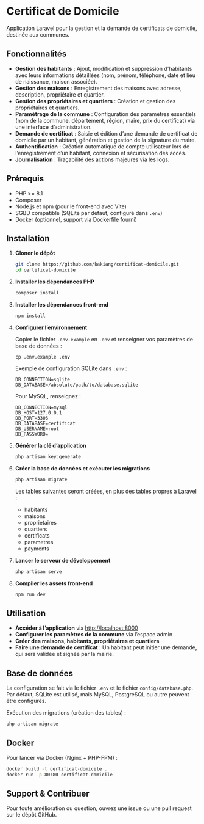 # Certificat de Domicile

Application Laravel pour la gestion et la demande de certificats de domicile, destinée aux communes.

## Fonctionnalités

- **Gestion des habitants** : Ajout, modification et suppression d'habitants avec leurs informations détaillées (nom, prénom, téléphone, date et lieu de naissance, maison associée).
- **Gestion des maisons** : Enregistrement des maisons avec adresse, description, propriétaire et quartier.
- **Gestion des propriétaires et quartiers** : Création et gestion des propriétaires et quartiers.
- **Paramétrage de la commune** : Configuration des paramètres essentiels (nom de la commune, département, région, maire, prix du certificat) via une interface d’administration.
- **Demande de certificat** : Saisie et édition d’une demande de certificat de domicile par un habitant, génération et gestion de la signature du maire.
- **Authentification** : Création automatique de compte utilisateur lors de l’enregistrement d’un habitant, connexion et sécurisation des accès.
- **Journalisation** : Traçabilité des actions majeures via les logs.

## Prérequis

- PHP >= 8.1
- Composer
- Node.js et npm (pour le front-end avec Vite)
- SGBD compatible (SQLite par défaut, configuré dans `.env`)
- Docker (optionnel, support via Dockerfile fourni)

## Installation

1. **Cloner le dépôt**

   ```bash
   git clone https://github.com/kakiang/certificat-domicile.git
   cd certificat-domicile
   ```

2. **Installer les dépendances PHP**

   ```bash
   composer install
   ```

3. **Installer les dépendances front-end**

   ```bash
   npm install
   ```

4. **Configurer l’environnement**

   Copier le fichier `.env.example` en `.env` et renseigner vos paramètres de base de données :

   ```
   cp .env.example .env
   ```

   Exemple de configuration SQLite dans `.env` :
   ```
   DB_CONNECTION=sqlite
   DB_DATABASE=/absolute/path/to/database.sqlite
   ```

   Pour MySQL, renseignez :
   ```
   DB_CONNECTION=mysql
   DB_HOST=127.0.0.1
   DB_PORT=3306
   DB_DATABASE=certificat
   DB_USERNAME=root
   DB_PASSWORD=
   ```

5. **Générer la clé d’application**

   ```bash
   php artisan key:generate
   ```

6. **Créer la base de données et exécuter les migrations**

   ```bash
   php artisan migrate
   ```

   Les tables suivantes seront créées, en plus des tables propres à Laravel :
   - habitants
   - maisons
   - proprietaires
   - quartiers
   - certificats
   - parametres
   - payments

7. **Lancer le serveur de développement**

   ```bash
   php artisan serve
   ```

8. **Compiler les assets front-end**

   ```bash
   npm run dev
   ```

## Utilisation

- **Accéder à l’application** via [http://localhost:8000](http://localhost:8000)
- **Configurer les paramètres de la commune** via l’espace admin
- **Créer des maisons, habitants, propriétaires et quartiers**
- **Faire une demande de certificat** : Un habitant peut initier une demande, qui sera validée et signée par la mairie.

## Base de données

La configuration se fait via le fichier `.env` et le fichier `config/database.php`. Par défaut, SQLite est utilisé, mais MySQL, PostgreSQL ou autre peuvent être configurés.

Exécution des migrations (création des tables) :

```bash
php artisan migrate
```

## Docker

Pour lancer via Docker (Nginx + PHP-FPM) :

```bash
docker build -t certificat-domicile .
docker run -p 80:80 certificat-domicile
```

## Support & Contribuer

Pour toute amélioration ou question, ouvrez une issue ou une pull request sur le dépôt GitHub.
